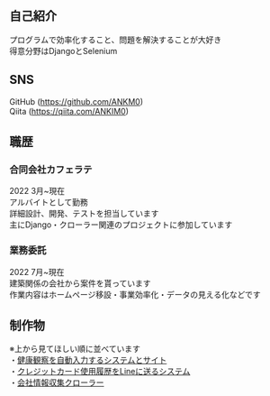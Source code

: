 ## 自己紹介
プログラムで効率化すること、問題を解決することが大好き<br>
得意分野はDjangoとSelenium

## SNS
GitHub (https://github.com/ANKM0) <br>
Qiita (https://qiita.com/ANKIM0)

## 職歴
### 合同会社カフェラテ
2022 3月~現在<br>
アルバイトとして勤務<br>
詳細設計、開発、テストを担当しています <br>
主にDjango・クローラー関連のプロジェクトに参加しています <br>

### 業務委託
2022 7月~現在<br>
建築関係の会社から案件を貰っています <br>
作業内容はホームページ移設・事業効率化・データの見える化などです <br>



## 制作物
※上から見てほしい順に並べています <br>
・[健康観察を自動入力するシステムとサイト](https://github.com/ANKM0/auto_kenkou_kansatu)<br>
・[クレジットカード使用履歴をLineに送るシステム](https://github.com/ANKM0/send_credit_card_history_to_line)<br>
・[会社情報収集クローラー](https://github.com/ANKM0/listing_comany_info_clawler)<br>
